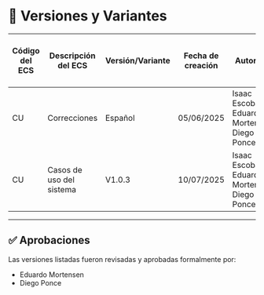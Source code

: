 # 📌 Versiones y Variantes

| Código del ECS | Descripción del ECS     | Versión/Variante | Fecha de creación | Autor(es)                                     | Observaciones           | Variante de requisitos de usuario |
|----------------|-------------------------|------------------|-------------------|-----------------------------------------------|-------------------------|------------------------------------|
| CU             | Correcciones            | Español          | 05/06/2025        | Isaac Escobar, Eduardo Mortensen, Diego Ponce | —                       | Español                            |
| CU             | Casos de uso del sistema| V1.0.3           | 10/07/2025        | Isaac Escobar, Eduardo Mortensen, Diego Ponce | Versión final aprobada  | Español                            |

---

## ✅ Aprobaciones

Las versiones listadas fueron revisadas y aprobadas formalmente por:

- Eduardo Mortensen  
- Diego Ponce
